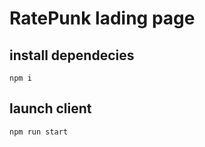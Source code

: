 # RatePunk lading page

## install dependecies

```
npm i
```

## launch client

```
npm run start
```

